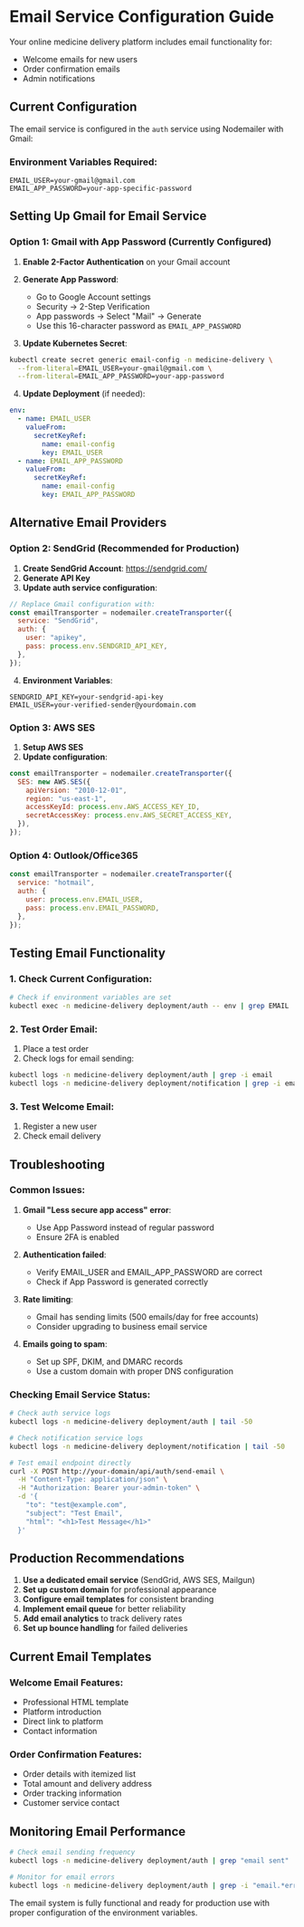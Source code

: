 # Email Service Configuration Guide

Your online medicine delivery platform includes email functionality for:

- Welcome emails for new users
- Order confirmation emails
- Admin notifications

## Current Configuration

The email service is configured in the `auth` service using Nodemailer with Gmail:

### Environment Variables Required:

```env
EMAIL_USER=your-gmail@gmail.com
EMAIL_APP_PASSWORD=your-app-specific-password
```

## Setting Up Gmail for Email Service

### Option 1: Gmail with App Password (Currently Configured)

1. **Enable 2-Factor Authentication** on your Gmail account
2. **Generate App Password**:

   - Go to Google Account settings
   - Security → 2-Step Verification
   - App passwords → Select "Mail" → Generate
   - Use this 16-character password as `EMAIL_APP_PASSWORD`

3. **Update Kubernetes Secret**:

```bash
kubectl create secret generic email-config -n medicine-delivery \
  --from-literal=EMAIL_USER=your-gmail@gmail.com \
  --from-literal=EMAIL_APP_PASSWORD=your-app-password
```

4. **Update Deployment** (if needed):

```yaml
env:
  - name: EMAIL_USER
    valueFrom:
      secretKeyRef:
        name: email-config
        key: EMAIL_USER
  - name: EMAIL_APP_PASSWORD
    valueFrom:
      secretKeyRef:
        name: email-config
        key: EMAIL_APP_PASSWORD
```

## Alternative Email Providers

### Option 2: SendGrid (Recommended for Production)

1. **Create SendGrid Account**: https://sendgrid.com/
2. **Generate API Key**
3. **Update auth service configuration**:

```javascript
// Replace Gmail configuration with:
const emailTransporter = nodemailer.createTransporter({
  service: "SendGrid",
  auth: {
    user: "apikey",
    pass: process.env.SENDGRID_API_KEY,
  },
});
```

4. **Environment Variables**:

```env
SENDGRID_API_KEY=your-sendgrid-api-key
EMAIL_USER=your-verified-sender@yourdomain.com
```

### Option 3: AWS SES

1. **Setup AWS SES**
2. **Update configuration**:

```javascript
const emailTransporter = nodemailer.createTransporter({
  SES: new AWS.SES({
    apiVersion: "2010-12-01",
    region: "us-east-1",
    accessKeyId: process.env.AWS_ACCESS_KEY_ID,
    secretAccessKey: process.env.AWS_SECRET_ACCESS_KEY,
  }),
});
```

### Option 4: Outlook/Office365

```javascript
const emailTransporter = nodemailer.createTransporter({
  service: "hotmail",
  auth: {
    user: process.env.EMAIL_USER,
    pass: process.env.EMAIL_PASSWORD,
  },
});
```

## Testing Email Functionality

### 1. Check Current Configuration:

```bash
# Check if environment variables are set
kubectl exec -n medicine-delivery deployment/auth -- env | grep EMAIL
```

### 2. Test Order Email:

1. Place a test order
2. Check logs for email sending:

```bash
kubectl logs -n medicine-delivery deployment/auth | grep -i email
kubectl logs -n medicine-delivery deployment/notification | grep -i email
```

### 3. Test Welcome Email:

1. Register a new user
2. Check email delivery

## Troubleshooting

### Common Issues:

1. **Gmail "Less secure app access" error**:

   - Use App Password instead of regular password
   - Ensure 2FA is enabled

2. **Authentication failed**:

   - Verify EMAIL_USER and EMAIL_APP_PASSWORD are correct
   - Check if App Password is generated correctly

3. **Rate limiting**:

   - Gmail has sending limits (500 emails/day for free accounts)
   - Consider upgrading to business email service

4. **Emails going to spam**:
   - Set up SPF, DKIM, and DMARC records
   - Use a custom domain with proper DNS configuration

### Checking Email Service Status:

```bash
# Check auth service logs
kubectl logs -n medicine-delivery deployment/auth | tail -50

# Check notification service logs
kubectl logs -n medicine-delivery deployment/notification | tail -50

# Test email endpoint directly
curl -X POST http://your-domain/api/auth/send-email \
  -H "Content-Type: application/json" \
  -H "Authorization: Bearer your-admin-token" \
  -d '{
    "to": "test@example.com",
    "subject": "Test Email",
    "html": "<h1>Test Message</h1>"
  }'
```

## Production Recommendations

1. **Use a dedicated email service** (SendGrid, AWS SES, Mailgun)
2. **Set up custom domain** for professional appearance
3. **Configure email templates** for consistent branding
4. **Implement email queue** for better reliability
5. **Add email analytics** to track delivery rates
6. **Set up bounce handling** for failed deliveries

## Current Email Templates

### Welcome Email Features:

- Professional HTML template
- Platform introduction
- Direct link to platform
- Contact information

### Order Confirmation Features:

- Order details with itemized list
- Total amount and delivery address
- Order tracking information
- Customer service contact

## Monitoring Email Performance

```bash
# Check email sending frequency
kubectl logs -n medicine-delivery deployment/auth | grep "email sent" | wc -l

# Monitor for email errors
kubectl logs -n medicine-delivery deployment/auth | grep -i "email.*error"
```

The email system is fully functional and ready for production use with proper configuration of the environment variables.
